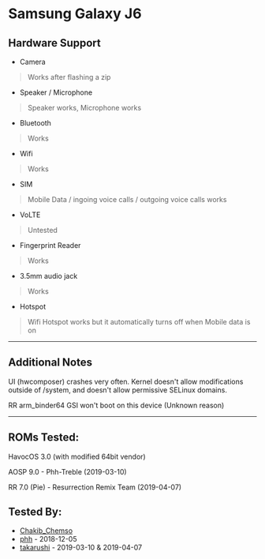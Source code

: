 # Samsung Galaxy J6
 ## Hardware Support
 * Camera 
> Works after flashing a zip

 * Speaker / Microphone
> Speaker works, Microphone works
 * Bluetooth
> Works
 * Wifi
> Works
 * SIM
> Mobile Data / ingoing voice calls / outgoing voice calls works
 * VoLTE
>Untested
 * Fingerprint Reader
> Works
 * 3.5mm audio jack
>Works
* Hotspot
>Wifi Hotspot works but it automatically turns off when Mobile data is on
***
## Additional Notes
UI (hwcomposer) crashes very often.
Kernel doesn't allow modifications outside of /system, and doesn't allow permissive SELinux domains.

RR arm_binder64 GSI won't boot on this device (Unknown reason)

 ***
## ROMs Tested:
HavocOS 3.0 (with modified 64bit vendor)

AOSP 9.0 - Phh-Treble (2019-03-10)

RR 7.0 (Pie) - Resurrection Remix Team (2019-04-07)
 ## Tested By:
* [Chakib_Chemso](https://github.com/ChemsoDev)
* [phh](https://github.com/phhusson) - 2018-12-05
* [takarushi](https://github.com/takarushi) - 2019-03-10 & 2019-04-07
